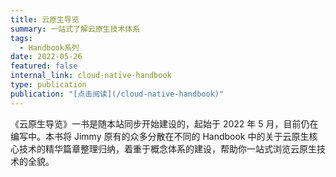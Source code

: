 ```yaml
---
title: 云原生导览
summary: 一站式了解云原生技术体系
tags:
  - Handbook系列
date: 2022-05-26
featured: false
internal_link: cloud-native-handbook
type: publication
publication: "[点击阅读](/cloud-native-handbook)"
---
```


《云原生导览》一书是随本站同步开始建设的，起始于 2022 年 5 月，目前仍在编写中。本书将 Jimmy 原有的众多分散在不同的 Handbook 中的关于云原生核心技术的精华篇章整理归纳，着重于概念体系的建设，帮助你一站式浏览云原生技术的全貌。
